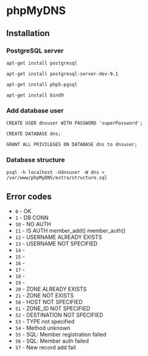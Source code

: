 phpMyDNS
========

## Installation

### PostgreSQL server

`apt-get install postgresql`

`apt-get install postgresql-server-dev-9.1`

`apt-get install php5-pgsql`

`apt-get install bind9`

### Add database user

`CREATE USER dnsuser WITH PASSWORD 'superPassword';`

`CREATE DATABASE dns;`

`GRANT ALL PRIVILEGES ON DATABASE dns to dnsuser;`

### Database structure

`psql -h localhost -Udnsuser -W dns < /var/www/phpMyDNS/extra/structure.sql`





Error codes
-----------

- `0` - OK
- `1`	- DB CONN
- `10` - NO AUTH
- `11` - IS AUTH member_add() member_auth()
- `12` - USERNAME ALREADY EXISTS
- `13` - USERNAME NOT SPECIFIED
- `14` - 
- `15` - 
- `16` - 
- `17` - 
- `18` - 
- `19` - 
- `20` - ZONE ALREADY EXISTS
- `21` - ZONE NOT EXISTS
- `50` - HOST NOT SPECIFIED
- `51` - ZONE_ID NOT SPECIFIED
- `52` - DESTINATION NOT SPECIFIED
- `53` - TYPE not specified
- `54` - Method unknown
- `55` - SQL: Member registration failed
- `56` - SQL: Member auth failed
- `57` - New record add fail
